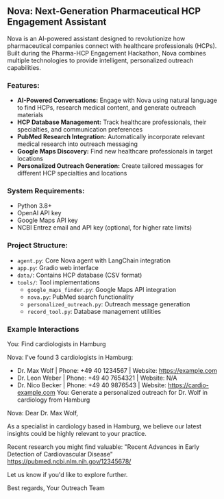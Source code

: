 ## Nova: Next-Generation Pharmaceutical HCP Engagement Assistant
Nova is an AI-powered assistant designed to revolutionize how pharmaceutical companies connect with healthcare professionals (HCPs). Built during the Pharma-HCP Engagement Hackathon, Nova combines multiple technologies to provide intelligent, personalized outreach capabilities.
 
### Features:
- **AI-Powered Conversations:** Engage with Nova using natural language to find HCPs, research medical content, and generate outreach materials
- **HCP Database Management:** Track healthcare professionals, their specialties, and communication preferences
- **PubMed Research Integration:** Automatically incorporate relevant medical research into outreach messaging
- **Google Maps Discovery:** Find new healthcare professionals in target locations
- **Personalized Outreach Generation:** Create tailored messages for different HCP specialties and locations
 
### System Requirements:
- Python 3.8+
- OpenAI API key
- Google Maps API key
- NCBI Entrez email and API key (optional, for higher rate limits)
 
### Project Structure:
- `agent.py`: Core Nova agent with LangChain integration  
- `app.py`: Gradio web interface  
- `data/`: Contains HCP database (CSV format)  
- `tools/`: Tool implementations  
  - `google_maps_finder.py`: Google Maps API integration  
  - `nova.py`: PubMed search functionality  
  - `personalized_outreach.py`: Outreach message generation  
  - `record_tool.py`: Database management utilities
 
### Example Interactions
You: Find cardiologists in Hamburg
 
Nova: I've found 3 cardiologists in Hamburg:
- Dr. Max Wolf | Phone: +49 40 1234567 | Website: https://example.com
- Dr. Leon Weber | Phone: +49 40 7654321 | Website: N/A 
- Dr. Nico Becker | Phone: +49 40 9876543 | Website: https://cardio-example.com
You: Generate a personalized outreach for Dr. Wolf in cardiology from Hamburg
 
Nova: 
Dear Dr. Max Wolf,
 
As a specialist in cardiology based in Hamburg, we believe our latest insights could be highly relevant to your practice.
 
Recent research you might find valuable:
"Recent Advances in Early Detection of Cardiovascular Disease"
https://pubmed.ncbi.nlm.nih.gov/12345678/
 
Let us know if you'd like to explore further.
 
Best regards,
Your Outreach Team
